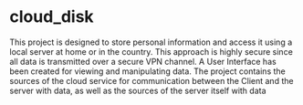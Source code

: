 # cloud_disk

This project is designed to store personal information and access it using a local server at home or in the country.
This approach is highly secure since all data is transmitted over a secure VPN channel.
A User Interface has been created for viewing and manipulating data.
The project contains the sources of the cloud service for communication between the Client and the server with data, as well as the sources of the server itself with data
